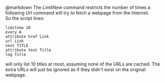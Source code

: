 @markdown
The *LimitNew* command restricts the number of times a following
	*Url* command will try to fetch a webpage from the Internet.  
	So the script lines:

~~~
limitnew 10
every A
attribute href Link
url Link
next TITLE
attribute text Title
log Title
~~~

will only list 10 titles at most, assuming none of the URLs are cached.  The
	extra URLs will just be ignored as if they didn't exist on the original
	webpage.
